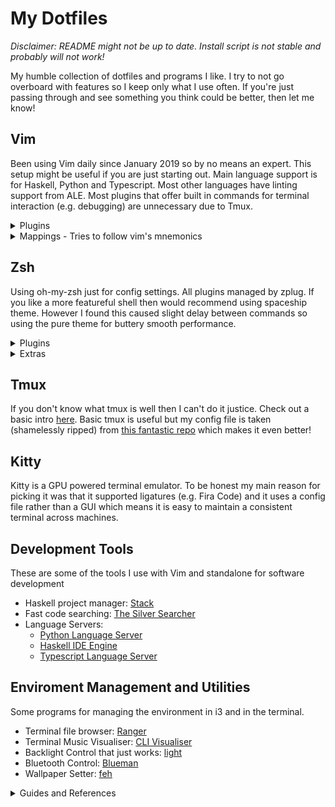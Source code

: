 # My Dotfiles

*Disclaimer: README might not be up to date. 
Install script is not stable and probably will not work!* 

My humble collection of dotfiles and programs I like. 
I try to not go overboard with features so I keep only what I use often.
If you're just passing through and see something you think could be better, then let me know!

## Vim

Been using Vim daily since January 2019 so by no means an expert. 
This setup might be useful if you are just starting out.
Main language support is for Haskell, Python and Typescript. Most other languages have linting support from ALE.
Most plugins that offer built in commands for terminal interaction (e.g. debugging) are unnecessary due to Tmux.

<details><summary>Plugins</summary>
<p>

Language specific plugins are only loaded for the specified filetype to speedup startup time.

**General**

  - [vim-plug](https://github.com/junegunn/vim-plug)
        Plugin manager for vim which allows for lazy loading.
  - [NERDCommenter](https://github.com/scrooloose/nerdcommenter)
        Multi-lingual commenting plugin.
  - [FZF](https://github.com/junegunn/fzf.vim)
        Fuzzy file finding to open files from child directories.
  - [vim-surround](https://github.com/tpope/vim-surround)
        Allows for surrounding text objects with any character.
  - [auto-pairs](https://github.com/jiangmiao/auto-pairs)
        Creates pairs of quotes and brackets when one is typed.
  - [vim-gitgutter](https://github.com/airblade/vim-gitgutter)
        Shows git status for  each line in gutter (Left side of buffer).
  - [lightline](https://github.com/itchyny/lightline.vim)
        Prettier statusbar.
  - [vim-fugitive](https://github.com/tpope/vim-fugitive)
        Better git integration.
  - [ALE](https://github.com/w0rp/ale)
        Asynchronous linting.
  - [LanguageClient-neovim](https://github.com/autozimu/LanguageClient-neovim)
        Runs language servers.
  - [echodoc](https://github.com/Shougo/echodoc.vim)
        Shows function signatures without opening new window.
  - [deoplete](https://github.com/Shougo/deoplete.nvim)
        Asynchronous auto complete popup with custom sources.

**Python Specific**:

  - [SimpylFold](https://github.com/tmhedberg/SimpylFold)
        Python friendly code folding.
  - [vim-virtualenv](https://github.com/plytophogy/vim-virtualenv) *NB: Install pylint in virtualenv*.
        Enables virtual environments.

**Haskell Specific**:

  - [haskell-vim](https://github.com/neovimhaskell/haskell-vim)
        Better haskell syntax highlighting.

**Typescript Specific**

  - [typescript-vim](https://github.com/leafgarland/typescript-vim)
        Better typescript syntax highlighting.

**Markdown and LaTex Specific**

  - [vim-easy-align](https://github.com/junegunn/vim-easy-align)
        Auto align markdown tables
  - [vimtex](https://github.com/lervag/vimtex)
        Integrated latex compiler, viewer and other features
  - [Thesauras Query](https://github.com/Ron89/thesaurus_query.vim)
        Built in thesauras (Only in markdown and latex files)

Also a couple of others used only to support the above.

<p>
</details>

<details><summary>Mappings - Tries to follow vim's mnemonics</summary>
<p>

#### Langage Server Commands

My leader key is set to default "\\" key.

*Prefix*: `<Leader>l` (Lower case L)

| Suffix | Command                              |
| :----: | :----------------------------------- |
| `d`    | Definition                           |
| `r`    | Rename                               |
| `f`    | Format Document                      |
| `t`    | Type Definition                      |
| `x`    | References                           |
| `a`    | Code Actions Menu                    |
| `k`    | Hover (Loo**k**up)                   |
| `m`    | Menu of all Language Server commands |
| `h`    | Hightlight                           |

#### Git Commands

*Prefix*: `<Leader>g`

| Suffix | Command                       |
| :----: | :---------------------------- |
| `s`    | Status                        |
| `p`    | Push                          |
| `d`    | Diff                          |
| `b`    | Browse (Open repo in browser) |
| `l`    | Blame                         |

  - *NB* Type "cc" in status window to commit changes.

#### FZF Commands

| Suffix       | Command                               |
| :----------: | :------------------------------------ |
| `<Leader>f`  | Fuzzy File Finder                     |
| `<Leader>ag` | Fuzzy File Contents Search (Using Ag) |

#### LaTex Commands

*Prefix*: `<Leader>l`

| Suffix | Command                               |
| :----: | :------------------------------------ |
| `l`    | Run compile server for LaTex document |
| `v`    | View compiled document                |

#### Misc:

| Suffix           | Command                          |
| :------:         | :------------------------------- |
| `<Leader>nv`     | Open netrw vertical split        |
| `<Leader>ns`     | Open netrw horizontal split      |
| `Tab`            | Next Completion                  |
| `Ctrl+(h/j/k/l)` | Switch Window in Direction       |
| `<Leader>th`     | Open thesauras for selected word |
| `<Leader>a`      | Align highlighted markdown table |

Arrow keys are disabled in normal mode.

</p>
</details>

## Zsh

Using oh-my-zsh just for config settings. All plugins managed by zplug.
If you like a more featureful shell then would recommend using spaceship theme.
However I found this caused slight delay between commands so using the pure theme
for buttery smooth performance.

<details><summary>Plugins</summary>
<p>

  - [zsh-completions](https://github.com/zsh-users/zsh-completions)
  - [zsh-autosuggestions](https://github.com/zsh-users/zsh-autosuggestions)
  - [zsh-syntax-highlighting](https://github.com/zsh-users/zsh-syntax-highlighting)
  - [autojump](https://github.com/wting/autojump)
  - [k](https://github.com/supercrabtree/k)
  - [pure](https://github.com/sindresorhus/pure)
  - [zsh-async](https://github.com/mafredri/zsh-async)

</p>
</details>

<details><summary>Extras</summary>
<p>

  - [ZPlug](https://github.com/zplug/zplug)

</p>
</details>


## Tmux

If you don't know what tmux is well then I can't do it justice. Check out a basic intro [here](https://hackernoon.com/a-gentle-introduction-to-tmux-8d784c404340).
Basic tmux is useful but my config file is taken (shamelessly ripped) from [this fantastic repo](https://github.com/gpakosz/.tmux) which makes it even better!

## Kitty

Kitty is a GPU powered terminal emulator. To be honest my main reason for picking it was that it supported ligatures (e.g. Fira Code) and it uses a config file rather than a GUI which means it is easy to maintain a consistent terminal across machines. 

## Development Tools

These are some of the tools I use with Vim and standalone for software development

- Haskell project manager: [Stack](https://docs.haskellstack.org/en/stable/README/)
- Fast code searching: [The Silver Searcher](https://github.com/ggreer/the_silver_searcher)
- Language Servers: 
  - [Python Language Server](https://github.com/palantir/python-language-server)
  - [Haskell IDE Engine](https://github.com/haskell/haskell-ide-engine)
  - [Typescript Language Server](https://github.com/theia-ide/typescript-language-server)


## Enviroment Management and Utilities

Some programs for managing the environment in i3 and in the terminal.

- Terminal file browser: [Ranger](https://github.com/ranger/ranger)
- Terminal Music Visualiser: [CLI Visualiser](https://github.com/dpayne/cli-visualizer)
- Backlight Control that just works: [light](https://github.com/haikarainen/light)
- Bluetooth Control: [Blueman](https://wiki.archlinux.org/index.php/Blueman#Usage)
- Wallpaper Setter: [feh](https://feh.finalrewind.org/)


<details><summary>Guides and References</summary>
<p>
A collection of great resources for learning about all things terminal and programming

- [Bash scripting cheatsheet](https://devhints.io/bash)
- [List of random but useful tools](https://kkovacs.eu/cool-but-obscure-unix-tools)
- [Stack guide](https://guide.aelve.com/haskell/stack-cookbook-ai0adh03)

</p>
</details>
